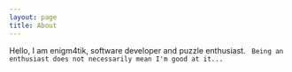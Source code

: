 ```yaml
---
layout: page
title: About
---
```


Hello, I am enigm4tik, software developer and puzzle enthusiast. 
``` Being an enthusiast does not necessarily mean I'm good at it...```


